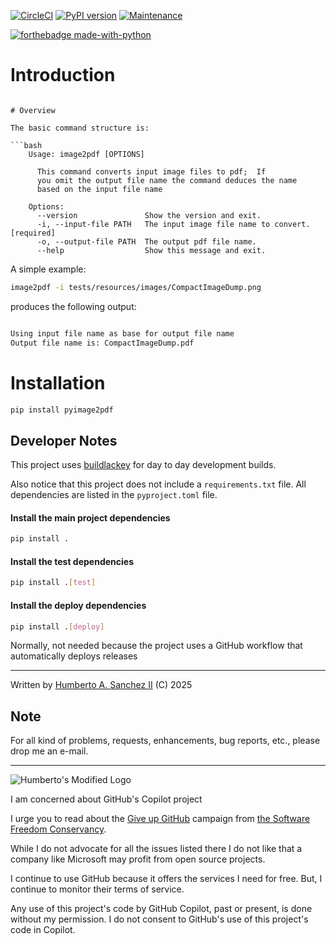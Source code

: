 
[![CircleCI](https://dl.circleci.com/status-badge/img/gh/hasii2011/pyimage2pdf/tree/master.svg?style=shield)](https://dl.circleci.com/status-badge/redirect/gh/hasii2011/pyimage2pdf/tree/master)
[![PyPI version](https://badge.fury.io/py/pyimage2pdf.svg)](https://badge.fury.io/py/pyimage2pdf)
[![Maintenance](https://img.shields.io/badge/Maintained%3F-yes-green.svg)](https://GitHub.com/Naereen/StrapDown.js/graphs/commit-activity)

[![forthebadge made-with-python](http://ForTheBadge.com/images/badges/made-with-python.svg)](https://www.python.org/)

# Introduction

```

# Overview

The basic command structure is:

```bash
    Usage: image2pdf [OPTIONS]
    
      This command converts input image files to pdf;  If
      you omit the output file name the command deduces the name
      based on the input file name
    
    Options:
      --version               Show the version and exit.
      -i, --input-file PATH   The input image file name to convert.  [required]
      -o, --output-file PATH  The output pdf file name.
      --help                  Show this message and exit.

```


A simple example:

```bash
image2pdf -i tests/resources/images/CompactImageDump.png
```
produces the following output:

```bash

Using input file name as base for output file name
Output file name is: CompactImageDump.pdf

```
# Installation

```bash
pip install pyimage2pdf
```

## Developer Notes
This project uses [buildlackey](https://github.com/hasii2011/buildlackey) for day to day development builds.

Also notice that this project does not include a `requirements.txt` file.  All dependencies are listed in the `pyproject.toml` file.

#### Install the main project dependencies

```bash
pip install .
```

#### Install the test dependencies

```bash
pip install .[test]
```

#### Install the deploy dependencies

```bash
pip install .[deploy]
```

Normally, not needed because the project uses a GitHub workflow that automatically deploys releases

___

Written by <a href="mailto:email@humberto.a.sanchez.ii@gmail.com?subject=Hello Humberto">Humberto A. Sanchez II</a>  (C) 2025


## Note
For all kind of problems, requests, enhancements, bug reports, etc., please drop me an e-mail.


------


![Humberto's Modified Logo](https://raw.githubusercontent.com/wiki/hasii2011/gittodoistclone/images/SillyGitHub.png)

I am concerned about GitHub's Copilot project



I urge you to read about the [Give up GitHub](https://GiveUpGitHub.org) campaign from [the Software Freedom Conservancy](https://sfconservancy.org).

While I do not advocate for all the issues listed there I do not like that a company like Microsoft may profit from open source projects.

I continue to use GitHub because it offers the services I need for free.  But, I continue to monitor their terms of service.

Any use of this project's code by GitHub Copilot, past or present, is done without my permission.  I do not consent to GitHub's use of this project's code in Copilot.
